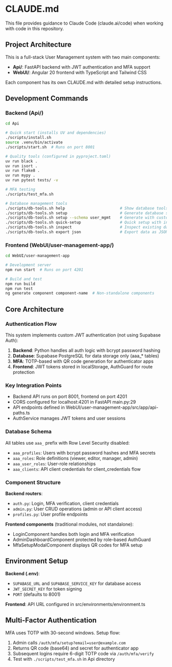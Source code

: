 # CLAUDE.md

This file provides guidance to Claude Code (claude.ai/code) when working with code in this repository.

## Project Architecture

This is a full-stack User Management system with two main components:

- **Api/**: FastAPI backend with JWT authentication and MFA support
- **WebUI/**: Angular 20 frontend with TypeScript and Tailwind CSS

Each component has its own CLAUDE.md with detailed setup instructions.

## Development Commands

### Backend (Api/)
```bash
cd Api

# Quick start (installs UV and dependencies)
./scripts/install.sh
source .venv/bin/activate
./scripts/start.sh  # Runs on port 8001

# Quality tools (configured in pyproject.toml)
uv run black .
uv run isort .
uv run flake8 .
uv run mypy .
uv run pytest tests/ -v

# MFA testing
./scripts/test_mfa.sh

# Database management tools
./scripts/db-tools.sh help                        # Show database tools help
./scripts/db-tools.sh setup                       # Generate database setup SQL (public schema)
./scripts/db-tools.sh setup --schema user_mgmt    # Generate with custom schema
./scripts/db-tools.sh quick-setup                 # Quick setup with instructions
./scripts/db-tools.sh inspect                     # Inspect existing database
./scripts/db-tools.sh export json                 # Export data as JSON
```

### Frontend (WebUI/user-management-app/)
```bash
cd WebUI/user-management-app

# Development server
npm run start  # Runs on port 4201

# Build and test
npm run build
npm run test
ng generate component component-name  # Non-standalone components
```

## Core Architecture

### Authentication Flow
This system implements custom JWT authentication (not using Supabase Auth):

1. **Backend**: Python handles all auth logic with bcrypt password hashing
2. **Database**: Supabase PostgreSQL for data storage only (aaa_* tables)
3. **MFA**: TOTP-based with QR code generation for authenticator apps
4. **Frontend**: JWT tokens stored in localStorage, AuthGuard for route protection

### Key Integration Points
- Backend API runs on port 8001, frontend on port 4201
- CORS configured for localhost:4201 in FastAPI main.py:29
- API endpoints defined in WebUI/user-management-app/src/app/api-paths.ts
- AuthService manages JWT tokens and user sessions

### Database Schema
All tables use `aaa_` prefix with Row Level Security disabled:
- `aaa_profiles`: Users with bcrypt password hashes and MFA secrets
- `aaa_roles`: Role definitions (viewer, editor, manager, admin)  
- `aaa_user_roles`: User-role relationships
- `aaa_clients`: API client credentials for client_credentials flow

### Component Structure
**Backend routers**:
- `auth.py`: Login, MFA verification, client credentials
- `admin.py`: User CRUD operations (admin or API client access)
- `profiles.py`: User profile endpoints

**Frontend components** (traditional modules, not standalone):
- LoginComponent handles both login and MFA verification
- AdminDashboardComponent protected by role-based AuthGuard
- MfaSetupModalComponent displays QR codes for MFA setup

## Environment Setup

**Backend (.env)**:
- `SUPABASE_URL` and `SUPABASE_SERVICE_KEY` for database access
- `JWT_SECRET_KEY` for token signing
- `PORT` (defaults to 8001)

**Frontend**: API URL configured in src/environments/environment.ts

## Multi-Factor Authentication

MFA uses TOTP with 30-second windows. Setup flow:
1. Admin calls `/auth/mfa/setup?email=user@example.com`
2. Returns QR code (base64) and secret for authenticator app
3. Subsequent logins require 6-digit TOTP code via `/auth/mfa/verify`
4. Test with `./scripts/test_mfa.sh` in Api directory